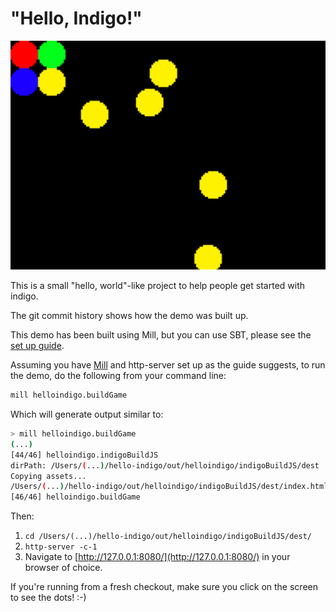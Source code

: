 # "Hello, Indigo!"

![Screen grab of "Hello, Indigo!"](screenshot.png)

This is a small "hello, world"-like project to help people get started with indigo.

The git commit history shows how the demo was built up.

This demo has been built using Mill, but you can use SBT, please see the [set up guide](https://indigoengine.io/docs/quickstart/setup-and-configuration).

Assuming you have [Mill](http://www.lihaoyi.com/mill/) and http-server set up as the guide suggests, to run the demo, do the following from your command line:

```bash
mill helloindigo.buildGame
```

Which will generate output similar to:

```bash
> mill helloindigo.buildGame
(...)
[44/46] helloindigo.indigoBuildJS
dirPath: /Users/(...)/hello-indigo/out/helloindigo/indigoBuildJS/dest
Copying assets...
/Users/(...)/hello-indigo/out/helloindigo/indigoBuildJS/dest/index.html
[46/46] helloindigo.buildGame
```

Then:

1. `cd /Users/(...)/hello-indigo/out/helloindigo/indigoBuildJS/dest/`
2. `http-server -c-1`
3. Navigate to [http://127.0.0.1:8080/](http://127.0.0.1:8080/) in your browser of choice.

If you're running from a fresh checkout, make sure you click on the screen to see the dots! :-)
